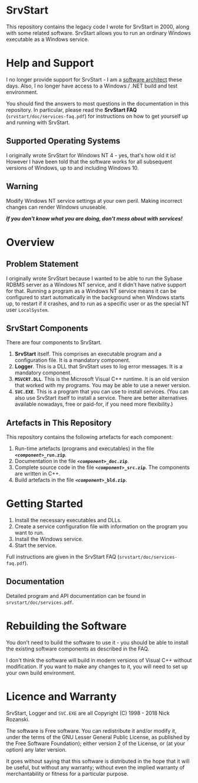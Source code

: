 # SrvStart
This repository contains the legacy code I wrote for SrvStart in 2000, along with some related software.
SrvStart allows you to run an ordinary Windows executable as a Windows service.

# Help and Support
I no longer provide support for SrvStart -
I am a [software architect](https://www.viewpoints-and-perspectives.info) these days.
Also, I no longer have access to a Windows / .NET build and test environment.

You should find the answers to most questions in the documentation in this repository.
In particular, please read the **SrvStart FAQ** (`srvstart/doc/services-faq.pdf`) for instructions on how to get yourself up and running with SrvStart.

## Supported Operating Systems
I originally wrote SrvStart for Windows NT 4 - yes, that's how old it is!
However I have been told that the software works for all subsequent versions of Windows,
up to and including Windows 10.

## Warning
Modify Windows NT service settings at your own peril. Making incorrect changes can render Windows unuseable.

**_If you don't know what you are doing, don't mess about with services!_**

# Overview

## Problem Statement
I originally wrote SrvStart because I wanted to be able to run the Sybase RDBMS server as a Windows NT service,
and it didn't have native support for that.
Running a program as a Windows NT service means it can be configured to start automatically in the background when Windows starts up,
to restart if it crashes, and to run as a specific user or as the special NT user `LocalSystem`.

## SrvStart Components
There are four components to SrvStart.

1. **SrvStart** itself. This comprises an executable program and a configuration file.
   It is a mandatory component.
1. **Logger**. This is a DLL that SrvStart uses to log error messages.
   It is a mandatory component.
1. **`MSVCRT.DLL`**. This is the Microsoft Visual C++ runtime.
   It is an old version that worked with my programs.
   You may be able to use a newer version.
1. **`SVC.EXE`**. This is a program that you can use to install services.
   (You can also use SrvStart itself to install a service.
   There are better alternatives available nowadays, free or paid-for, if you need more flexibility.)

## Artefacts in This Repository
This repository contains the following artefacts for each component:

1. Run-time artefacts (programs and executables) in the file **_`<component>`_`_run.zip`**.
1. Documentation in the file **_`<component>`_`_doc.zip`**.
1. Complete source code in the file **_`<component>`_`_src.zip`**. The components are written in C++.
1. Build artefacts in the file **_`<component>`_`_bld.zip`**.

# Getting Started
1. Install the necessary executables and DLLs.
1. Create a service configuration file with information on the program you want to run.
1. Install the Windows service.
1. Start the service.

Full  instructions are given in the SrvStart FAQ (`srvstart/doc/services-faq.pdf`).

## Documentation
Detailed program and API documentation can be found in `srvstart/doc/services.pdf`.

# Rebuilding the Software
You don't need to build the software to use it - you should be able to install the existing software components as described in the FAQ.

I don't think the software will build in modern versions of Visual C++ without modification.
If you want to make any changes to it, you will need to set up your own build environment.

# Licence and Warranty
SrvStart, Logger and `SVC.EXE` are all Copyright (C) 1998 - 2018 Nick Rozanski.

The software is Free software.
You can redistribute it and/or modify it, under the terms of the GNU Lesser General Public License, as published by the Free Software Foundation);
either version 2 of the License, or (at your option) any later version.

It goes without saying that this software is distributed in the hope that it will be useful, but without any warranty;
without even the implied warranty of merchantability or fitness for a particular purpose.

